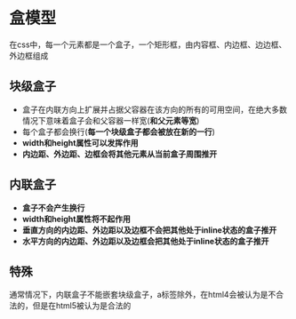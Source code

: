 # 盒模型

在css中，每一个元素都是一个盒子，一个矩形框，由内容框、内边框、边边框、外边框组成

## 块级盒子

- 盒子在内联方向上扩展并占据父容器在该方向的所有的可用空间，在绝大多数情况下意味着盒子会和父容器一样宽(**和父元素等宽**)
- 每个盒子都会换行(**每一个块级盒子都会被放在新的一行**)
- **width和height属性可以发挥作用**
- **内边距、外边距、边框会将其他元素从当前盒子周围推开**

## 内联盒子

- **盒子不会产生换行**
- **width和height属性将不起作用**
- **垂直方向的内边距、外边距以及边框不会把其他处于inline状态的盒子推开**
- **水平方向的内边距、外边距以及边框会把其他处于inline状态的盒子推开**

## 特殊

通常情况下，内联盒子不能嵌套块级盒子，a标签除外，在html4会被认为是不合法的，但是在html5被认为是合法的